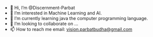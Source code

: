 - 👋 Hi, I’m @Discernment-Parbat
- 👀 I’m interested in Machine Learning and AI.
- 🌱 I’m currently learning java the computer programming language.
- 💞️ I’m looking to collaborate on ...
- 📫 How to reach me email: vision.parbatbudha@gmail.com

<!---
Discernment-Parbat/Discernment-Parbat is a ✨ special ✨ repository because its `README.md` (this file) appears on your GitHub profile.
You can click the Preview link to take a look at your changes.
--->
